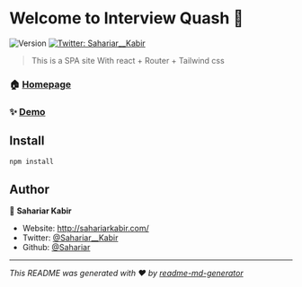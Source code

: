 # Welcome to Interview Quash 👋
![Version](https://img.shields.io/badge/version-1.0.1-blue.svg?cacheSeconds=2592000)
[![Twitter: Sahariar\_\_Kabir](https://img.shields.io/twitter/follow/Sahariar\_\_Kabir.svg?style=social)](https://twitter.com/Sahariar\_\_Kabir)

> This is a SPA site With react + Router + Tailwind css

### 🏠 [Homepage](https://interview-quash.netlify.app/)

### ✨ [Demo](https://interview-quash.netlify.app/)




## Install

```sh
npm install
```

## Author

👤 **Sahariar Kabir**

* Website: http://sahariarkabir.com/
* Twitter: [@Sahariar\_\_Kabir](https://twitter.com/Sahariar\_\_Kabir)
* Github: [@Sahariar](https://github.com/Sahariar)


***
_This README was generated with ❤️ by [readme-md-generator](https://github.com/kefranabg/readme-md-generator)_

